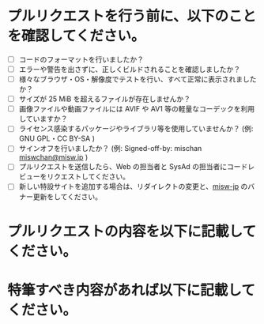 # プルリクエストを行う前に、以下のことを確認してください。

- [ ] コードのフォーマットを行いましたか？
- [ ] エラーや警告を出さずに、正しくビルドされることを確認しましたか？
- [ ] 様々なブラウザ・OS・解像度でテストを行い、すべて正常に表示されましたか？
- [ ] サイズが 25 MiB を超えるファイルが存在しませんか？
- [ ] 画像ファイルや動画ファイルには AVIF や AV1 等の軽量なコーデックを利用していますか？
- [ ] ライセンス感染するパッケージやライブラリ等を使用していませんか？ (例: GNU GPL・CC BY-SA )
- [ ] サインオフを行いましたか？ (例: Signed-off-by: mischan <miswchan@misw.jp> )
- [ ] プルリクエストを送信したら、Web の担当者と SysAd の担当者にコードレビューをリクエストしてください。
- [ ] 新しい特設サイトを追加する場合は、リダイレクトの変更と、[misw-jp](https://github.com/MISW/misw-jp) のバナー更新をしてください。

# プルリクエストの内容を以下に記載してください。

# 特筆すべき内容があれば以下に記載してください。
